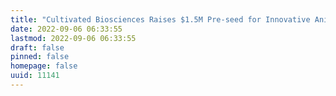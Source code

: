 ```yaml
---
title: "Cultivated Biosciences Raises $1.5M Pre-seed for Innovative Animal-Free Fats for Plant-Based Dairy"
date: 2022-09-06 06:33:55
lastmod: 2022-09-06 06:33:55
draft: false
pinned: false
homepage: false
uuid: 11141
---
```

